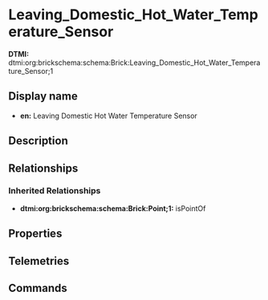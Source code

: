 # Leaving_Domestic_Hot_Water_Temperature_Sensor
**DTMI:** dtmi:org:brickschema:schema:Brick:Leaving_Domestic_Hot_Water_Temperature_Sensor;1
## Display name
- **en:** Leaving Domestic Hot Water Temperature Sensor
## Description
## Relationships
### Inherited Relationships
* **dtmi:org:brickschema:schema:Brick:Point;1:** isPointOf
## Properties
## Telemetries
## Commands
